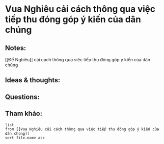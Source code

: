 # Vua Nghiêu cải cách thông qua việc tiếp thu đóng góp ý kiến của dân chúng

## Notes:
[[Đế Nghiêu]] cải cách thông qua việc tiếp thu đóng góp ý kiến của dân chúng

## Ideas & thoughts:

## Questions:


## Tham khảo:
```dataview
list
from [[Vua Nghiêu cải cách thông qua việc tiếp thu đóng góp ý kiến của dân chúng]]
sort file.name asc
```